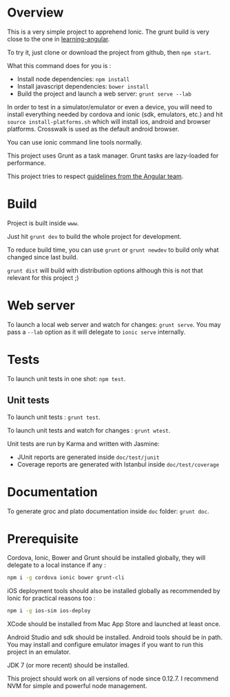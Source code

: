 
# Overview 

This is a very simple project to apprehend Ionic. The grunt build is very close to the one in [learning-angular](http://github.com/jdat82/learning-angular).

To try it, just clone or download the project from github, then `npm start`.

What this command does for you is :

- Install node dependencies: `npm install`
- Install javascript dependencies: `bower install`
- Build the project and launch a web server: `grunt serve --lab`

In order to test in a simulator/emulator or even a device, you will need to install everything needed by cordova and ionic (sdk, emulators, etc.) and hit `source install-platforms.sh` which will install ios, android and browser platforms. Crosswalk is used as the default
android browser. 

You can use ionic command line tools normally.

This project uses Grunt as a task manager. Grunt tasks are lazy-loaded for performance.

This project tries to respect [guidelines from the Angular team](https://github.com/johnpapa/angular-styleguide). 

# Build

Project is built inside `www`.

Just hit `grunt dev` to build the whole project for development.

To reduce build time, you can use `grunt` or `grunt newdev` to build only what changed since last build. 

`grunt dist` will build with distribution options although this is not that relevant for this project ;)

# Web server

To launch a local web server and watch for changes: `grunt serve`. 
You may pass a `--lab` option as it will delegate to `ionic serve` internally. 

# Tests

To launch unit tests in one shot: `npm test`.

## Unit tests

To launch unit tests : `grunt test`.

To launch unit tests and watch for changes : `grunt wtest`.

Unit tests are run by Karma and written with Jasmine: 

- JUnit reports are generated inside `doc/test/junit`
- Coverage reports are generated with Istanbul inside `doc/test/coverage`

# Documentation

To generate groc and plato documentation inside `doc` folder: `grunt doc`.
 
# Prerequisite

Cordova, Ionic, Bower and Grunt should be installed globally, they will delegate to a local instance if any :
```bash
npm i -g cordova ionic bower grunt-cli
```

iOS deployment tools should also be installed globally as recommended by Ionic for practical reasons too :
```bash
npm i -g ios-sim ios-deploy
```

XCode should be installed from Mac App Store and launched at least once.

Android Studio and sdk should be installed. Android tools should be in path. 
You may install and configure emulator images if you want to run this project in an emulator.

JDK 7 (or more recent) should be installed.

This project should work on all versions of node since 0.12.7. I recommend NVM for simple and powerful node management. 
